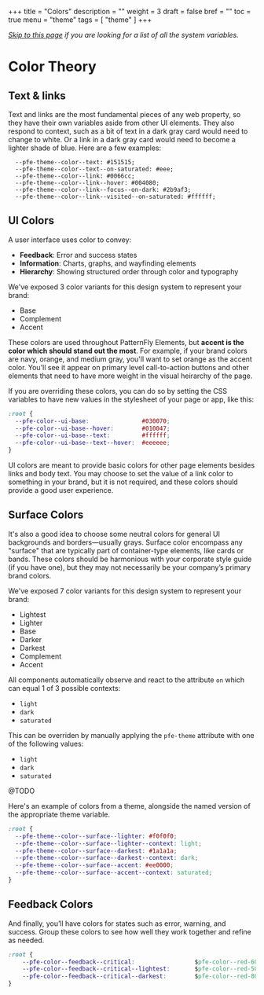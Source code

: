 +++
title = "Colors"
description = ""
weight = 3
draft = false
bref = ""
toc = true
menu = "theme"
tags = [ "theme" ]
+++


*[Skip to this page](/theme/_2_theme-palette/) if you are looking for a list of all the system variables.*


# Color Theory


## Text & links

Text and links are the most fundamental pieces of any web property, so they have their own variables aside from other UI elements. They also respond to context, such as a bit of text in a dark gray card would need to change to white. Or a link in a dark gray card would need to become a lighter shade of blue.  Here are a few examples:

```
  --pfe-theme--color--text: #151515;
  --pfe-theme--color--text--on-saturated: #eee;
  --pfe-theme--color--link: #0066cc;
  --pfe-theme--color--link--hover: #004080;
  --pfe-theme--color--link--focus--on-dark: #2b9af3;
  --pfe-theme--color--link--visited--on-saturated: #ffffff;
  ```

## UI Colors

A user interface uses color to convey:

 - **Feedback**: Error and success states
 - **Information**: Charts, graphs, and wayfinding elements
 - **Hierarchy**: Showing structured order through color and typography

We've exposed 3 color variants for this design system to represent your brand:

 - Base
 - Complement
 - Accent

These colors are used throughout PatternFly Elements, but **accent is the color which should stand out the most**. For example, if your brand colors are navy, orange, and medium gray, you'll want to set orange as the accent color. You'll see it appear on primary level call-to-action buttons and other elements that need to have more weight in the visual heirarchy of the page.

If you are overriding these colors, you can do so by setting the CSS variables to have new values in the stylesheet of your page or app, like this:

```css
:root {
  --pfe-color--ui-base:               #030070;
  --pfe-color--ui-base--hover:        #010047;
  --pfe-color--ui-base--text:         #ffffff;
  --pfe-color--ui-base--text--hover:  #eeeeee;
}
```

UI colors are meant to provide basic colors for other page elements besides links and body text. You may choose to set the value of a link color to something in your brand, but it is not required, and these colors should provide a good user experience. 


## Surface Colors

It's also a good idea to choose some neutral colors for general UI backgrounds and borders—usually grays. Surface color encompass any "surface" that are typically part of container-type elements, like cards or bands. These colors should be harmonious with your corporate style guide (if you have one), but they may not necessarily be your company’s primary brand colors. 

We've exposed 7 color variants for this design system to represent your brand:

 - Lightest
 - Lighter
 - Base
 - Darker
 - Darkest
 - Complement
 - Accent

All components automatically observe and react to the attribute `on` which can equal 1 of 3 possible contexts:

- `light`
- `dark`
- `saturated`

This can be overriden by manually applying the `pfe-theme` attribute with one of the following values:

- `light`
- `dark`
- `saturated`

@TODO

Here's an example of colors from a theme, alongside the named version of the appropriate theme variable.

```css
:root {
  --pfe-theme--color--surface--lighter: #f0f0f0;
  --pfe-theme--color--surface--lighter--context: light;
  --pfe-theme--color--surface--darkest: #1a1a1a;
  --pfe-theme--color--surface--darkest--context: dark;
  --pfe-theme--color--surface--accent: #ee0000;
  --pfe-theme--color--surface--accent--context: saturated;
}
```


## Feedback Colors

And finally, you’ll have colors for states such as error, warning, and success. Group these colors to see how well they work together and refine as needed.

```css
:root {
    --pfe-color--feedback--critical:                 $pfe-color--red-600 !default;
    --pfe-color--feedback--critical--lightest:       $pfe-color--red-50 !default;
    --pfe-color--feedback--critical--darkest:        $pfe-color--red-800 !default;
}
```

